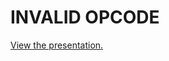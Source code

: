 # INVALID OPCODE


[View the presentation.](https://docs.google.com/presentation/d/15I4Un2HOs7Yns37hXrGqUCOJv5sTVpYwzP9yofBSvuY)

